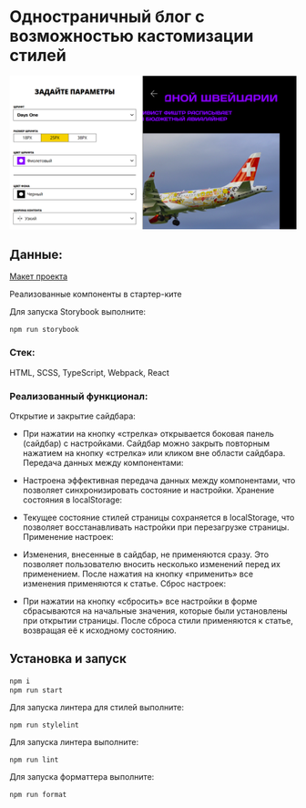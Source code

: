 # Одностраничный блог с возможностью кастомизации стилей

![alt text](<Снимок экрана 2025-01-27 184148.png>)

## Данные:

[Макет проекта](https://www.figma.com/file/FEeiiGLOsE7ktXbPpBxYoD/Custom-dropdown?type=design&node-id=0%3A1&mode=design&t=eXRJnWC6Xsuw0qR4-1)

Реализованные компоненты в стартер-ките

Для запуска Storybook выполните:

```
npm run storybook
```

### Стек:

HTML, SCSS, TypeScript, Webpack, React

### Реализованный функционал:

Открытие и закрытие сайдбара:

- При нажатии на кнопку «стрелка» открывается боковая панель (сайдбар) с настройками.
  Сайдбар можно закрыть повторным нажатием на кнопку «стрелка» или кликом вне области сайдбара.
  Передача данных между компонентами:

- Настроена эффективная передача данных между компонентами, что позволяет синхронизировать состояние и настройки.
  Хранение состояния в localStorage:

- Текущее состояние стилей страницы сохраняется в localStorage, что позволяет восстанавливать настройки при перезагрузке страницы.
  Применение настроек:

- Изменения, внесенные в сайдбар, не применяются сразу. Это позволяет пользователю вносить несколько изменений перед их применением.
  После нажатия на кнопку «применить» все изменения применяются к статье.
  Сброс настроек:

- При нажатии на кнопку «сбросить» все настройки в форме сбрасываются на начальные значения, которые были установлены при открытии страницы.
  После сброса стили применяются к статье, возвращая её к исходному состоянию.

## Установка и запуск

```
npm i
npm run start
```

Для запуска линтера для стилей выполните:

```
npm run stylelint
```

Для запуска линтера выполните:

```
npm run lint
```

Для запуска форматтера выполните:

```
npm run format
```
